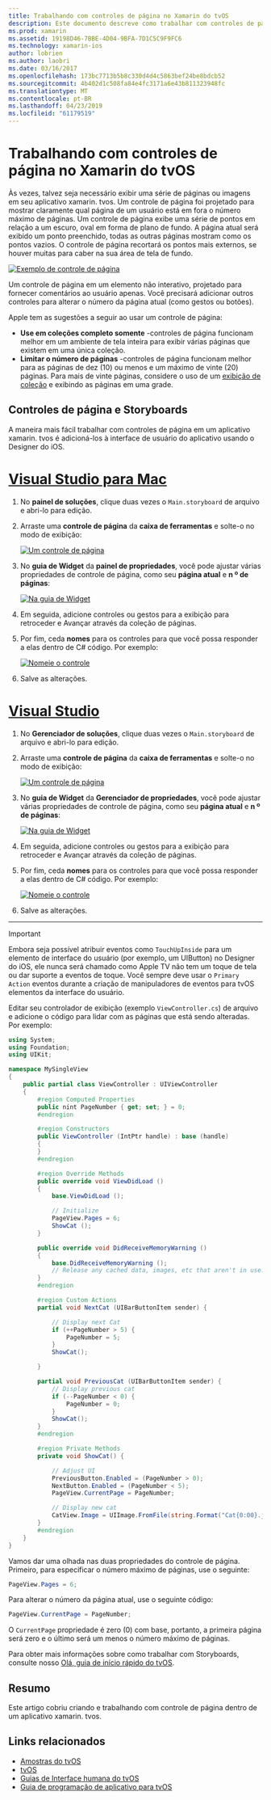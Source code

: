 ```yaml
---
title: Trabalhando com controles de página no Xamarin do tvOS
description: Este documento descreve como trabalhar com controles de página tvOS em um aplicativo criado com o Xamarin. Ele fornece uma descrição detalhada dos controles de página, discute como configurá-los em storyboards e examina como responder a eventos de alteração de página.
ms.prod: xamarin
ms.assetid: 19198D46-7BBE-4D04-9BFA-7D1C5C9F9FC6
ms.technology: xamarin-ios
author: lobrien
ms.author: laobri
ms.date: 03/16/2017
ms.openlocfilehash: 173bc7713b5b8c330d4d4c5863bef24be8bdcb52
ms.sourcegitcommit: 4b402d1c508fa84e4fc3171a6e43b811323948fc
ms.translationtype: MT
ms.contentlocale: pt-BR
ms.lasthandoff: 04/23/2019
ms.locfileid: "61179519"
---
```

# <a name="working-with-tvos-page-controls-in-xamarin"></a>Trabalhando com controles de página no Xamarin do tvOS

Às vezes, talvez seja necessário exibir uma série de páginas ou imagens em seu aplicativo xamarin. tvos. Um controle de página foi projetado para mostrar claramente qual página de um usuário está em fora o número máximo de páginas. Um controle de página exibe uma série de pontos em relação a um escuro, oval em forma de plano de fundo. A página atual será exibido um ponto preenchido, todas as outras páginas mostram como os pontos vazios. O controle de página recortará os pontos mais externos, se houver muitas para caber na sua área de tela de fundo.

[![](page-controls-images/page01.png "Exemplo de controle de página")](page-controls-images/page01.png#lightbox)

Um controle de página em um elemento não interativo, projetado para fornecer comentários ao usuário apenas. Você precisará adicionar outros controles para alterar o número da página atual (como gestos ou botões).

Apple tem as sugestões a seguir ao usar um controle de página:

- **Use em coleções completo somente** -controles de página funcionam melhor em um ambiente de tela inteira para exibir várias páginas que existem em uma única coleção.
- **Limitar o número de páginas** -controles de página funcionam melhor para as páginas de dez (10) ou menos e um máximo de vinte (20) páginas. Para mais de vinte páginas, considere o uso de um [exibição de coleção](~/ios/tvos/user-interface/collection-views.md) e exibindo as páginas em uma grade.

<a name="Page-Controls-and-Storyboards" />

## <a name="page-controls-and-storyboards"></a>Controles de página e Storyboards

A maneira mais fácil trabalhar com controles de página em um aplicativo xamarin. tvos é adicioná-los à interface de usuário do aplicativo usando o Designer do iOS.

# <a name="visual-studio-for-mactabmacos"></a>[Visual Studio para Mac](#tab/macos)

    
1. No **painel de soluções**, clique duas vezes o `Main.storyboard` de arquivo e abri-lo para edição.
1. Arraste uma **controle de página** da **caixa de ferramentas** e solte-o no modo de exibição: 

    [![](page-controls-images/page02.png "Um controle de página")](page-controls-images/page02.png#lightbox)
1. No **guia de Widget** da **painel de propriedades**, você pode ajustar várias propriedades de controle de página, como seu **página atual** e **n º de páginas**: 

    [![](page-controls-images/page03.png "Na guia de Widget")](page-controls-images/page03.png#lightbox)
1. Em seguida, adicione controles ou gestos para a exibição para retroceder e Avançar através da coleção de páginas.
1. Por fim, ceda **nomes** para os controles para que você possa responder a elas dentro de C# código. Por exemplo: 

    [![](page-controls-images/page04.png "Nomeie o controle")](page-controls-images/page04.png#lightbox)
1. Salve as alterações.
    

# <a name="visual-studiotabwindows"></a>[Visual Studio](#tab/windows)

    
1. No **Gerenciador de soluções**, clique duas vezes o `Main.storyboard` de arquivo e abri-lo para edição.
1. Arraste uma **controle de página** da **caixa de ferramentas** e solte-o no modo de exibição: 

    [![](page-controls-images/page02-vs.png "Um controle de página")](page-controls-images/page02-vs.png#lightbox)
1. No **guia de Widget** da **Gerenciador de propriedades**, você pode ajustar várias propriedades de controle de página, como seu **página atual** e **n º de páginas**: 

    [![](page-controls-images/page03-vs.png "Na guia de Widget")](page-controls-images/page03-vs.png#lightbox)
1. Em seguida, adicione controles ou gestos para a exibição para retroceder e Avançar através da coleção de páginas.
1. Por fim, ceda **nomes** para os controles para que você possa responder a elas dentro de C# código. Por exemplo: 

    [![](page-controls-images/page04-vs.png "Nomeie o controle")](page-controls-images/page04-vs.png#lightbox)
1. Salve as alterações.
    

-----

> [!IMPORTANT]
> Embora seja possível atribuir eventos como `TouchUpInside` para um elemento de interface do usuário (por exemplo, um UIButton) no Designer do iOS, ele nunca será chamado como Apple TV não tem um toque de tela ou dar suporte a eventos de toque. Você sempre deve usar o `Primary Action` eventos durante a criação de manipuladores de eventos para tvOS elementos da interface do usuário.

Editar seu controlador de exibição (exemplo `ViewController.cs`) de arquivo e adicione o código para lidar com as páginas que está sendo alteradas. Por exemplo:

```csharp
using System;
using Foundation;
using UIKit;

namespace MySingleView
{
    public partial class ViewController : UIViewController
    {
        #region Computed Properties
        public nint PageNumber { get; set; } = 0;
        #endregion

        #region Constructors
        public ViewController (IntPtr handle) : base (handle)
        {
        }
        #endregion

        #region Override Methods
        public override void ViewDidLoad ()
        {
            base.ViewDidLoad ();

            // Initialize
            PageView.Pages = 6;
            ShowCat ();
        }

        public override void DidReceiveMemoryWarning ()
        {
            base.DidReceiveMemoryWarning ();
            // Release any cached data, images, etc that aren't in use.
        }
        #endregion

        #region Custom Actions
        partial void NextCat (UIBarButtonItem sender) {

            // Display next Cat
            if (++PageNumber > 5) {
                PageNumber = 5;
            }
            ShowCat();

        }

        partial void PreviousCat (UIBarButtonItem sender) {
            // Display previous cat
            if (--PageNumber < 0) {
                PageNumber = 0;
            }
            ShowCat();
        }
        #endregion

        #region Private Methods
        private void ShowCat() {

            // Adjust UI
            PreviousButton.Enabled = (PageNumber > 0);
            NextButton.Enabled = (PageNumber < 5);
            PageView.CurrentPage = PageNumber;

            // Display new cat
            CatView.Image = UIImage.FromFile(string.Format("Cat{0:00}.jpg",PageNumber+1));
        }
        #endregion
    }
}
```

Vamos dar uma olhada nas duas propriedades do controle de página. Primeiro, para especificar o número máximo de páginas, use o seguinte:

```csharp
PageView.Pages = 6;
```

Para alterar o número da página atual, use o seguinte código:

```csharp
PageView.CurrentPage = PageNumber;
```

O `CurrentPage` propriedade é zero (0) com base, portanto, a primeira página será zero e o último será um menos o número máximo de páginas.

Para obter mais informações sobre como trabalhar com Storyboards, consulte nosso [Olá, guia de início rápido do tvOS](~/ios/tvos/get-started/hello-tvos.md). 

<a name="Summary" />

## <a name="summary"></a>Resumo

Este artigo cobriu criando e trabalhando com controle de página dentro de um aplicativo xamarin. tvos.



## <a name="related-links"></a>Links relacionados

- [Amostras do tvOS](https://developer.xamarin.com/samples/tvos/all/)
- [tvOS](https://developer.apple.com/tvos/)
- [Guias de Interface humana do tvOS](https://developer.apple.com/tvos/human-interface-guidelines/)
- [Guia de programação de aplicativo para tvOS](https://developer.apple.com/library/prerelease/tvos/documentation/General/Conceptual/AppleTV_PG/)
